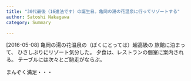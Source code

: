 ```yaml
---
title: "30代最後（16進法です）の誕生日。亀岡の湯の花温泉に行ってリゾートする"
author: Satoshi Nakagawa
category: Summary

---
```


[2016-05-08]  亀岡の湯の花温泉の（ぼくにとっては）超高級の
旅館に泊まって、
ひさしぶりにリゾート気分した。
夕食は、レストランの個室に案内される。
テーブルには次々とご馳走がならぶ。

 まんぞく満足・・・

